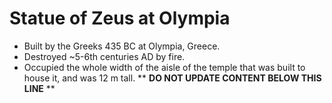 Statue of Zeus at Olympia
=========================

* Built by the Greeks 435 BC at Olympia, Greece.
* Destroyed ~5-6th centuries AD by fire.
* Occupied the whole width of the aisle of the temple that was built to house it, and was 12 m tall.
** **DO NOT UPDATE CONTENT BELOW THIS LINE** **

